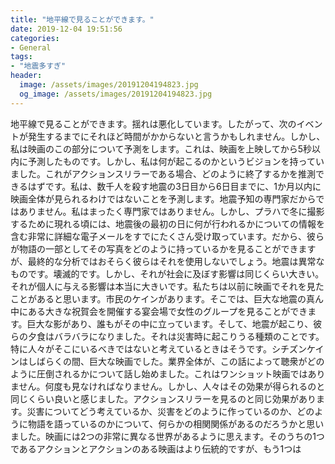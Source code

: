 ```yaml
---
title: "地平線で見ることができます。"
date: 2019-12-04 19:51:56
categories:
- General
tags:
- "地震多すぎ"
header:
  image: /assets/images/20191204194823.jpg
  og_image: /assets/images/20191204194823.jpg
---
```


地平線で見ることができます。揺れは悪化しています。したがって、次のイベントが発生するまでにそれほど時間がかからないと言うかもしれません。しかし、私は映画のこの部分について予測をします。これは、映画を上映してから5秒以内に予測したものです。しかし、私は何が起こるのかというビジョンを持っていました。これがアクションスリラーである場合、どのように終了するかを推測できるはずです。私は、数千人を殺す地震の3日目から6日目までに、1か月以内に映画全体が見られるわけではないことを予測します。地震予知の専門家だからではありません。私はまったく専門家ではありません。しかし、プラハで冬に撮影するために現れる頃には、地震後の最初の日に何が行われるかについての情報を含む非常に詳細な電子メールをすでにたくさん受け取っています。だから、彼らが物語の一部としてその写真をどのように持っているかを見ることができますが、最終的な分析ではおそらく彼らはそれを使用しないでしょう。地震は異常なものです。壊滅的です。しかし、それが社会に及ぼす影響は同じくらい大きい。それが個人に与える影響は本当に大きいです。私たちは以前に映画でそれを見たことがあると思います。市民のケインがあります。そこでは、巨大な地震の真ん中にある大きな祝賀会を開催する宴会場で女性のグループを見ることができます。巨大な影があり、誰もがその中に立っています。そして、地震が起こり、彼らの夕食はバラバラになりました。それは災害時に起こりうる種類のことです。特に人々がそこにいるべきではないと考えているときはそうです。シチズンケインはしばらくの間、巨大な映画でした。業界全体が、この話によって聴衆がどのように圧倒されるかについて話し始めました。これはワンショット映画ではありません。何度も見なければなりません。しかし、人々はその効果が得られるのと同じくらい良いと感じました。アクションスリラーを見るのと同じ効果があります。災害についてどう考えているか、災害をどのように作っているのか、どのように物語を語っているのかについて、何らかの相関関係があるのだろうかと思いました。映画には2つの非常に異なる世界があるように思えます。そのうちの1つであるアクションとアクションのある映画はより伝統的ですが、もう1つは
